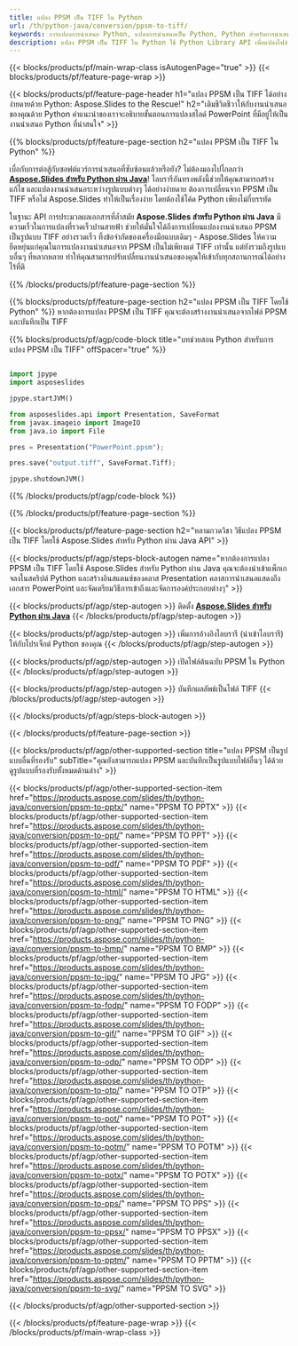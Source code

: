 ```yaml
---
title: แปลง PPSM เป็น TIFF ใน Python
url: /th/python-java/conversion/ppsm-to-tiff/
keywords: การแปลงการนำเสนอ Python, แปลงการนำเสนอเป็น Python, Python สำหรับการนำเสนอ, Aspose.Slides Python, การแปลง PPSM เป็น TIFF, ไลบรารีการนำเสนอ Python
description: แปลง PPSM เป็น TIFF ใน Python ใช้ Python Library API เพื่อแปลงไฟล์ PPSM เป็น TIFF
---
```


{{< blocks/products/pf/main-wrap-class isAutogenPage="true" >}}
{{< blocks/products/pf/feature-page-wrap >}}

{{< blocks/products/pf/feature-page-header h1="แปลง PPSM เป็น TIFF ได้อย่างง่ายดายด้วย Python: Aspose.Slides to the Rescue!" h2="เติมชีวิตชีวาให้กับงานนำเสนอของคุณด้วย Python คำแนะนำของเราจะอธิบายขั้นตอนการแปลงสไลด์ PowerPoint ที่มีอยู่ให้เป็นงานนำเสนอ Python ที่น่าสนใจ" >}}

{{% blocks/products/pf/feature-page-section h2="แปลง PPSM เป็น TIFF ใน Python" %}}

เบื่อกับการต่อสู้กับซอฟต์แวร์การนำเสนอที่ซับซ้อนแล้วหรือยัง? ไม่ต้องมองไปไกลกว่า [**Aspose.Slides สำหรับ Python ผ่าน Java**](https://products.aspose.com/slides/th/python-java/)! ไลบรารีอันทรงพลังนี้ช่วยให้คุณสามารถสร้าง แก้ไข และแปลงงานนำเสนอระหว่างรูปแบบต่างๆ ได้อย่างง่ายดาย ต้องการเปลี่ยนจาก PPSM เป็น TIFF หรือไม่ Aspose.Slides ทำให้เป็นเรื่องง่าย โดยต้องใช้โค้ด Python เพียงไม่กี่บรรทัด

ในฐานะ API การประมวลผลเอกสารที่ล้ำสมัย **Aspose.Slides สำหรับ Python ผ่าน Java** มีความเร็วในการแปลงที่รวดเร็วปานสายฟ้า ช่วยให้มั่นใจได้ถึงการเปลี่ยนแปลงงานนำเสนอ PPSM เป็นรูปแบบ TIFF อย่างรวดเร็ว ทิ้งข้อจำกัดของเครื่องมือแบบเดิมๆ - Aspose.Slides ให้ความยืดหยุ่นแก่คุณในการแปลงงานนำเสนอจาก PPSM เป็นไม่เพียงแต่ TIFF เท่านั้น แต่ยังรวมถึงรูปแบบอื่นๆ ที่หลากหลาย ทำให้คุณสามารถปรับเปลี่ยนงานนำเสนอของคุณให้เข้ากับทุกสถานการณ์ได้อย่างไร้ที่ติ

{{% /blocks/products/pf/feature-page-section %}}

{{% blocks/products/pf/feature-page-section  h2="แปลง PPSM เป็น TIFF โดยใช้ Python" %}}
หากต้องการแปลง PPSM เป็น TIFF คุณจะต้องสร้างงานนำเสนอจากไฟล์ PPSM และบันทึกเป็น TIFF

{{% blocks/products/pf/agp/code-block title="บทช่วยสอน Python สำหรับการแปลง PPSM เป็น TIFF" offSpacer="true" %}}

```python

import jpype
import asposeslides

jpype.startJVM()

from asposeslides.api import Presentation, SaveFormat
from javax.imageio import ImageIO
from java.io import File

pres = Presentation("PowerPoint.ppsm");

pres.save("output.tiff", SaveFormat.Tiff);

jpype.shutdownJVM()
```


{{% /blocks/products/pf/agp/code-block %}}

{{% /blocks/products/pf/feature-page-section %}}

{{< blocks/products/pf/feature-page-section  h2="หลามกวดวิชา วิธีแปลง PPSM เป็น TIFF โดยใช้ Aspose.Slides สำหรับ Python ผ่าน Java API" >}}

{{< blocks/products/pf/agp/steps-block-autogen name="หากต้องการแปลง PPSM เป็น TIFF โดยใช้ Aspose.Slides สำหรับ Python ผ่าน Java คุณจะต้องนำเข้าแพ็กเกจลงในสคริปต์ Python และสร้างอินสแตนซ์ของคลาส Presentation คลาสการนำเสนอแสดงถึงเอกสาร PowerPoint และจัดเตรียมวิธีการเข้าถึงและจัดการองค์ประกอบต่างๆ" >}}

{{< blocks/products/pf/agp/step-autogen >}}
ติดตั้ง [**Aspose.Slides สำหรับ Python ผ่าน Java**](https://products.aspose.com/slides/th/python-java/)
{{< /blocks/products/pf/agp/step-autogen >}}

{{< blocks/products/pf/agp/step-autogen >}}
เพิ่มการอ้างอิงไลบรารี (นำเข้าไลบรารี) ให้กับโปรเจ็กต์ Python ของคุณ
{{< /blocks/products/pf/agp/step-autogen >}}

{{< blocks/products/pf/agp/step-autogen >}}
เปิดไฟล์ต้นฉบับ PPSM ใน Python
{{< /blocks/products/pf/agp/step-autogen >}}

{{< blocks/products/pf/agp/step-autogen >}}
บันทึกผลลัพธ์เป็นไฟล์ TIFF
{{< /blocks/products/pf/agp/step-autogen >}}

{{< /blocks/products/pf/agp/steps-block-autogen >}}

{{< /blocks/products/pf/feature-page-section >}}

{{< blocks/products/pf/agp/other-supported-section title="แปลง PPSM เป็นรูปแบบอื่นที่รองรับ" subTitle="คุณยังสามารถแปลง PPSM และบันทึกเป็นรูปแบบไฟล์อื่นๆ ได้ด้วย ดูรูปแบบที่รองรับทั้งหมดด้านล่าง" >}}

{{< blocks/products/pf/agp/other-supported-section-item href="https://products.aspose.com/slides/th/python-java/conversion/ppsm-to-pptx/" name="PPSM TO PPTX" >}}
{{< blocks/products/pf/agp/other-supported-section-item href="https://products.aspose.com/slides/th/python-java/conversion/ppsm-to-ppt/" name="PPSM TO PPT" >}}
{{< blocks/products/pf/agp/other-supported-section-item href="https://products.aspose.com/slides/th/python-java/conversion/ppsm-to-pdf/" name="PPSM TO PDF" >}}
{{< blocks/products/pf/agp/other-supported-section-item href="https://products.aspose.com/slides/th/python-java/conversion/ppsm-to-html/" name="PPSM TO HTML" >}}
{{< blocks/products/pf/agp/other-supported-section-item href="https://products.aspose.com/slides/th/python-java/conversion/ppsm-to-png/" name="PPSM TO PNG" >}}
{{< blocks/products/pf/agp/other-supported-section-item href="https://products.aspose.com/slides/th/python-java/conversion/ppsm-to-bmp/" name="PPSM TO BMP" >}}
{{< blocks/products/pf/agp/other-supported-section-item href="https://products.aspose.com/slides/th/python-java/conversion/ppsm-to-jpg/" name="PPSM TO JPG" >}}
{{< blocks/products/pf/agp/other-supported-section-item href="https://products.aspose.com/slides/th/python-java/conversion/ppsm-to-fodp/" name="PPSM TO FODP" >}}
{{< blocks/products/pf/agp/other-supported-section-item href="https://products.aspose.com/slides/th/python-java/conversion/ppsm-to-gif/" name="PPSM TO GIF" >}}
{{< blocks/products/pf/agp/other-supported-section-item href="https://products.aspose.com/slides/th/python-java/conversion/ppsm-to-odp/" name="PPSM TO ODP" >}}
{{< blocks/products/pf/agp/other-supported-section-item href="https://products.aspose.com/slides/th/python-java/conversion/ppsm-to-otp/" name="PPSM TO OTP" >}}
{{< blocks/products/pf/agp/other-supported-section-item href="https://products.aspose.com/slides/th/python-java/conversion/ppsm-to-pot/" name="PPSM TO POT" >}}
{{< blocks/products/pf/agp/other-supported-section-item href="https://products.aspose.com/slides/th/python-java/conversion/ppsm-to-potm/" name="PPSM TO POTM" >}}
{{< blocks/products/pf/agp/other-supported-section-item href="https://products.aspose.com/slides/th/python-java/conversion/ppsm-to-potx/" name="PPSM TO POTX" >}}
{{< blocks/products/pf/agp/other-supported-section-item href="https://products.aspose.com/slides/th/python-java/conversion/ppsm-to-pps/" name="PPSM TO PPS" >}}
{{< blocks/products/pf/agp/other-supported-section-item href="https://products.aspose.com/slides/th/python-java/conversion/ppsm-to-ppsx/" name="PPSM TO PPSX" >}}
{{< blocks/products/pf/agp/other-supported-section-item href="https://products.aspose.com/slides/th/python-java/conversion/ppsm-to-pptm/" name="PPSM TO PPTM" >}}
{{< blocks/products/pf/agp/other-supported-section-item href="https://products.aspose.com/slides/th/python-java/conversion/ppsm-to-svg/" name="PPSM TO SVG" >}}


{{< /blocks/products/pf/agp/other-supported-section >}}

{{< /blocks/products/pf/feature-page-wrap >}}
{{< /blocks/products/pf/main-wrap-class >}}